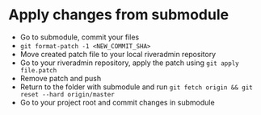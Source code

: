 # Apply changes from submodule
- Go to submodule, commit your files
- `git format-patch -1 <NEW_COMMIT_SHA>`
- Move created patch file to your local riveradmin repository
- Go to your riveradmin repository, apply the patch using `git apply file.patch`
- Remove patch and push
- Return to the folder with submodule and run `git fetch origin && git reset --hard origin/master`
- Go to your project root and commit changes in submodule
